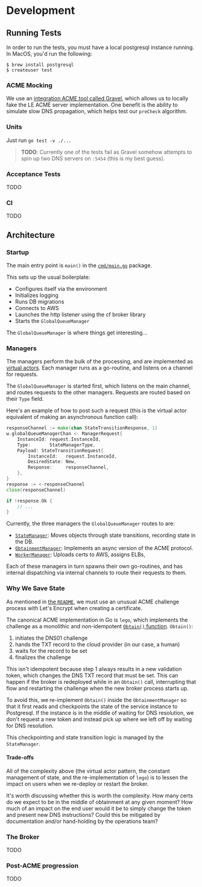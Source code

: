 # Development

## Running Tests

In order to run the tests, you must have a local postgresql instance running.  In MacOS, you'd run the following:

``` console
$ brew install postgresql
$ createuser test
```

### ACME Mocking

We use an [integration ACME tool called Gravel](https://github.com/18f/gravel),
which allows us to locally fake the LE ACME server implementation.  One benefit
is the ability to simulate slow DNS propagation, which helps test our
`preCheck` algorithm.

### Units

Just run `go test -v ./...`

> **TODO**: Currently one of the tests fail as Gravel somehow attempts to spin
> up two DNS servers on `:5454` (this is my best guess).

### Acceptance Tests

TODO

### CI

TODO

## Architecture

### Startup

The main entry point is `main()` in the [`cmd/main.go`](/cmd/main.go) package.

This sets up the usual boilerplate:

* Configures itself via the environment
* Initializes logging
* Runs DB migrations
* Connects to AWS
* Launches the http listener using the cf broker library
* Starts the `GlobalQueueManager`

The `GlobalQueueManager` is where things get interesting...

### Managers

The managers perform the bulk of the processing, and are implemented as
[virtual actors](https://blog.r3t.io/virtual-actors-in-go/).  Each manager runs
as a go-routine, and listens on a channel for requests.

The `GlobalQueueManager` is started first, which listens on the main channel,
and routes requests to the other managers.  Requests are routed based on their
`Type` field.

Here's an example of how to post such a request (this is the virtual actor
equivalent of making an asynchronous function call):

``` go
responseChannel := make(chan StateTransitionResponse, 1)
w.globalQueueManagerChan <- ManagerRequest{
    InstanceId: request.InstanceId,
    Type:       StateManagerType,
    Payload: StateTransitionRequest{
        InstanceId:   request.InstanceId,
        DesiredState: New,
        Response:     responseChannel,
    },
}
response := <-responseChannel
close(responseChannel)

if !response.Ok {
    // ...
}
```

Currently, the three managers the `GlobalQueueManager` routes to are:

* [`StateManager`](/managers/state_manager.go): Moves objects through state transitions, recording state in the DB.
* [`ObtainmentManager`](/managers/obtainment_manager.go): Implements an async version of the ACME protocol.
* [`WorkerManager`](/managers/worker_manager.go): Uploads certs to AWS, assigns ELBs,

Each of these managers in turn spawns their own go-routines, and has internal
dispatching via internal channels to route their requests to them.

### Why We Save State

As mentioned in [the `README`](/README.md#lets-encrypt-challenge-challenges),
we must use an unusual ACME challenge process with Let's Encrypt when creating
a certificate.

The canonical ACME implementation in Go is `lego`, which implements the
challenge as a monolithic and _non_-idempotent [`Obtain()`
function](https://godoc.org/github.com/go-acme/lego/certificate#Certifier.Obtain).
`Obtain()`:

1. initiates the DNS01 challenge
2. hands the TXT record to the cloud provider (in our case, a human)
3. waits for the record to be set
4. finalizes the challenge

This isn't idempotent because step 1 always results in a new validation token,
which changes the DNS TXT record that must be set.  This can happen if the
broker is redeployed while in an `Obtain()` call, interrupting that flow and
restarting the challenge when the new broker process starts up.

To avoid this, we re-implement `Obtain()` inside the `ObtainmentManager` so
that it first reads and checkpoints the state of the service instance to
Postgresql.  If the instance is in the middle of waiting for DNS resolution, we
don't request a new token and instead pick up where we left off by waiting for
DNS resolution.

This checkpointing and state transition logic is managed by the `StateManager`.

#### Trade-offs

All of the complexity above (the virtual actor pattern, the constant management
of state, and the re-implementation of `lego`) is to lessen the impact on users
when we re-deploy or restart the broker.

It's worth discussing whether this is worth the complexity.  How many certs do
we expect to be in the middle of obtainment at any given moment?  How much of
an impact on the end user would it be to simply change the token and present
new DNS instructions?  Could this be mitigated by documentation and/or
hand-holding by the operations team?

### The Broker

TODO

### Post-ACME progression

TODO
